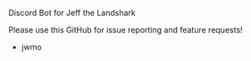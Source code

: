 Discord Bot for Jeff the Landshark

Please use this GitHub for issue reporting and feature requests!

- jwmo
